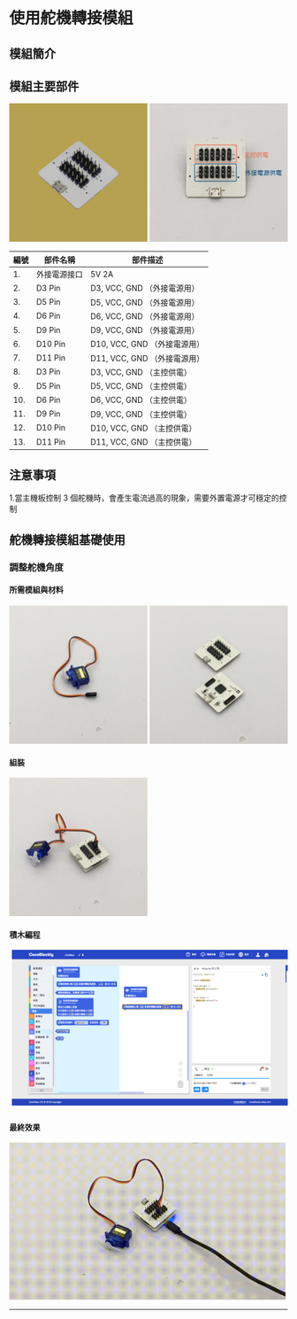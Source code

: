 # 使用舵機轉接模組

## 模組簡介

## 模組主要部件

<img src="/media/cocomod/modPic_0014_Layer 8 copy2.jpg" width="250"/>
<img src="/media/servoHub--withDescription.jpg" width="250"/>


|編號 |部件名稱 | 部件描述  |
|-  |-  |-  |
|1. |外接電源接口  | 5V 2A|
|2. |D3 Pin |D3, VCC, GND （外接電源用）|
|3. |D5 Pin |D5, VCC, GND （外接電源用）|
|4. |D6 Pin |D6, VCC, GND （外接電源用）|
|5. |D9 Pin |D9, VCC, GND （外接電源用）|
|6. |D10 Pin |D10, VCC, GND （外接電源用）|
|7. |D11 Pin |D11, VCC, GND （外接電源用）|
|8. |D3 Pin |D3, VCC, GND （主控供電）|
|9. |D5 Pin |D5, VCC, GND （主控供電）|
|10. |D6 Pin |D6, VCC, GND （主控供電）|
|11. |D9 Pin |D9, VCC, GND （主控供電）|
|12. |D10 Pin |D10, VCC, GND （主控供電）|
|13. |D11 Pin |D11, VCC, GND （主控供電）|

## 注意事項

1.當主機板控制 3 個舵機時，會產生電流過高的現象，需要外置電源才可穩定的控制

## 舵機轉接模組基礎使用

### 調整舵機角度

#### 所需模組與材料

<img src="../media/servo.jpeg" width="250"/>
<img src="../media/servoHub__main--split.jpeg" width="250"/>

#### 組裝

<img src="../media/servoHub__main--assemble.jpeg" width="250"/>


#### 積木編程

![env__main--blockly](../media/servoHub__main--blockly-1.jpeg)


#### 最終效果

<img src="../media/servoHub__sample--1.gif" width="500"/>


---
